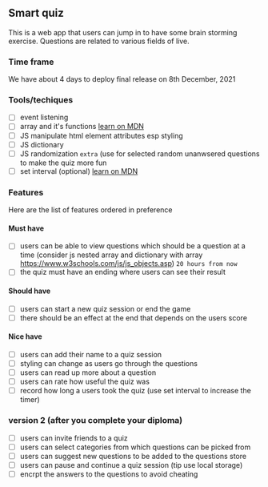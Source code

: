 ## Smart quiz
This is a web app that users can jump in to have some brain storming exercise. Questions are related to various fields of live.

### Time frame
We have about 4 days to deploy final release on 8th December, 2021

### Tools/techiques
- [ ] event listening
- [ ] array and it's functions [learn on MDN](https://developer.mozilla.org/en-US/docs/Web/JavaScript/Reference/Global_Objects/Array)
- [ ] JS manipulate html element attributes esp styling
- [ ] JS dictionary
- [ ] JS randomization `extra` (use for selected random unanwsered questions to make the quiz more fun
- [ ] set interval (optional) [learn on MDN](https://developer.mozilla.org/en-US/docs/Web/API/setInterval)

### Features
Here are the list of features ordered in preference

#### Must have
- [ ] users can be able to view questions which should be a question at a time (consider js nested array and dictionary with array https://www.w3schools.com/js/js_objects.asp) `20 hours from now`
- [ ] the quiz must have an ending where users can see their result

#### Should have
- [ ] users can start a new quiz session or end the game
- [ ] there should be an effect at the end that depends on the users score

#### Nice have
- [ ] users can add their name to a quiz session
- [ ] styling can change as users go through the questions
- [ ] users can read up more about a question
- [ ] users can rate how useful the quiz was
- [ ] record how long a users took the quiz (use set interval to increase the timer)

### version 2 (after you complete your diploma)
- [ ] users can invite friends to a quiz
- [ ] users can select categories from which questions can be picked from
- [ ] users can suggest new questions to be added to the questions store
- [ ] users can pause and continue a quiz session (tip use local storage)
- [ ] encrpt the answers to the questions to avoid cheating